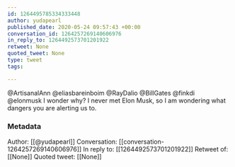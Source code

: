 ```yaml
---
id: 1264495785334333448
author: yudapearl
published_date: 2020-05-24 09:57:43 +00:00
conversation_id: 1264257269140606976
in_reply_to: 1264492573701201922
retweet: None
quoted_tweet: None
type: tweet
tags:

---
```


@ArtisanalAnn @eliasbareinboim @RayDalio @BillGates @finkdi @elonmusk I wonder why? I never met Elon Musk, so I am wondering what dangers you are alerting us to.

### Metadata

Author: [[@yudapearl]]
Conversation: [[conversation-1264257269140606976]]
In reply to: [[1264492573701201922]]
Retweet of: [[None]]
Quoted tweet: [[None]]
